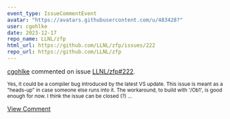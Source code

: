 ```yaml
---
event_type: IssueCommentEvent
avatar: "https://avatars.githubusercontent.com/u/483428?"
user: cgohlke
date: 2023-12-17
repo_name: LLNL/zfp
html_url: https://github.com/LLNL/zfp/issues/222
repo_url: https://github.com/LLNL/zfp
---
```


<a href='https://github.com/cgohlke' target='_blank'>cgohlke</a> commented on issue <a href='https://github.com/LLNL/zfp/issues/222' target='_blank'>LLNL/zfp#222</a>.

<small>Yes, it could be a compiler bug introduced by the latest VS update. This issue is meant as a "heads-up" in case someone else runs into it. The workaround, to build with '/Ob1', is good enough for now. I think the issue can be closed (?)...</small>

<a href='https://github.com/LLNL/zfp/issues/222' target='_blank'>View Comment</a>